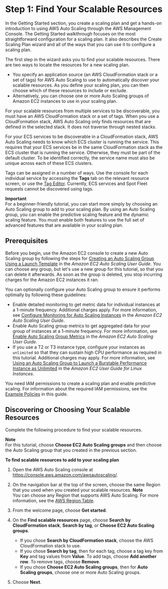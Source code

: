 # Step 1: Find Your Scalable Resources<a name="gs-select-application"></a>

In the Getting Started section, you create a scaling plan and get a hands\-on introduction to using AWS Auto Scaling through the AWS Management Console\. The Getting Started walkthrough focuses on the most straightforward configuration for a scaling plan\. It also describes the Create Scaling Plan wizard and all of the ways that you can use it to configure a scaling plan\. 

The first step in the wizard asks you to find your scalable resources\. There are two ways to locate the resources for a new scaling plan\.
+ You specify an application source \(an AWS CloudFormation stack or a set of tags\) for AWS Auto Scaling to use to automatically discover your scalable resources\. As you define your scaling plan, you can then choose which of these resources to include or exclude\. 
+ Alternatively, you can choose one or more Auto Scaling groups of Amazon EC2 instances to use in your scaling plan\.

For your scalable resources from multiple services to be discoverable, you must have an AWS CloudFormation stack or a set of tags\. When you use a CloudFormation stack, AWS Auto Scaling only finds resources that are defined in the selected stack\. It does not traverse through nested stacks\.

For your ECS services to be discoverable in a CloudFormation stack, AWS Auto Scaling needs to know which ECS cluster is running the service\. This requires that your ECS services be in the same CloudFormation stack as the ECS cluster that is running the service\. Otherwise, they must be part of the default cluster\. To be identified correctly, the service name must also be unique across each of these ECS clusters\.

Tags can be assigned in a number of ways\. Use the console for each individual service by accessing the **Tags** tab on the relevant resource screen, or use the [Tag Editor](https://docs.aws.amazon.com/awsconsolehelpdocs/latest/gsg/tag-editor.html)\. Currently, ECS services and Spot Fleet requests cannot be discovered using tags\. 

**Important**  
For a beginner\-friendly tutorial, you can start more simply by choosing an Auto Scaling group to add to your scaling plan\. By using an Auto Scaling group, you can enable the predictive scaling feature and the dynamic scaling feature\. You must enable both features to use the full set of advanced features that are available in your scaling plan\.

## Prerequisites<a name="gs-select-application-prereq"></a>

Before you begin, use the Amazon EC2 console to create a new Auto Scaling group by following the steps for [Creating an Auto Scaling Group Using a Launch Template](https://docs.aws.amazon.com/autoscaling/ec2/userguide/create-asg-launch-template.html) in the *Amazon EC2 Auto Scaling User Guide*\. You can choose any group, but let's use a new group for this tutorial, so that you can delete it afterwards\. As soon as the group is deleted, you stop incurring charges for the Amazon EC2 instances it ran\.

You can optionally configure your Auto Scaling group to ensure it performs optimally by following these guidelines:
+ Enable detailed monitoring to get metric data for individual instances at a 1\-minute frequency\. Additional charges apply\. For more information, see [Configure Monitoring for Auto Scaling Instances](https://docs.aws.amazon.com/autoscaling/ec2/userguide/as-instance-monitoring.html#enable-as-instance-metrics) in the *Amazon EC2 Auto Scaling User Guide*\.
+ Enable Auto Scaling group metrics to get aggregated data for your group of instances at a 1\-minute frequency\. For more information, see [Enable Auto Scaling Group Metrics](https://docs.aws.amazon.com/autoscaling/ec2/userguide/as-instance-monitoring.html#as-enable-group-metrics) in the *Amazon EC2 Auto Scaling User Guide*\.
+ If you use a T2 or T3 instance type, configure your instances as `unlimited` so that they can sustain high CPU performance as required in this tutorial\. Additional charges may apply\. For more information, see [Using an Auto Scaling Group to Launch a Burstable Performance Instance as Unlimited](https://docs.aws.amazon.com/AWSEC2/latest/UserGuide/burstable-performance-instances-how-to.html#burstable-performance-instances-auto-scaling-grp) in the *Amazon EC2 User Guide for Linux Instances*\.

You need IAM permissions to create a scaling plan and enable predictive scaling\. For information about the required IAM permissions, see the [Example Policies](auth-and-access-control.md#aws-auto-scaling-example-policies) in this guide\.

## Discovering or Choosing Your Scalable Resources<a name="gs-choose-discovery-method"></a>

Complete the following procedure to find your scalable resources\. 

**Note**  
For this tutorial, choose **Choose EC2 Auto Scaling groups** and then choose the Auto Scaling group that you created in the previous section\.

**To find scalable resources to add to your scaling plan**

1. Open the AWS Auto Scaling console at [https://console\.aws\.amazon\.com/awsautoscaling/](https://console.aws.amazon.com/awsautoscaling/)\.

1. On the navigation bar at the top of the screen, choose the same Region that you used when you created your scalable resources\. 
**Note**  
You can choose any Region that supports AWS Auto Scaling\. For more information, see the [AWS Region Table](https://aws.amazon.com/about-aws/global-infrastructure/regional-product-services/)\.

1. From the welcome page, choose **Get started**\.

1. On the **Find scalable resources** page, choose **Search by CloudFormation stack**, **Search by tag**, or **Choose EC2 Auto Scaling groups**\.
   + If you chose **Search by CloudFormation stack**, choose the AWS CloudFormation stack to use\.
   + If you chose **Search by tag**, then for each tag, choose a tag key from **Key** and tag values from **Value**\. To add tags, choose **Add another row**\. To remove tags, choose **Remove**\.
   + If you chose **Choose EC2 Auto Scaling groups**, then for **Auto Scaling groups**, choose one or more Auto Scaling groups\.

1. Choose **Next**\.